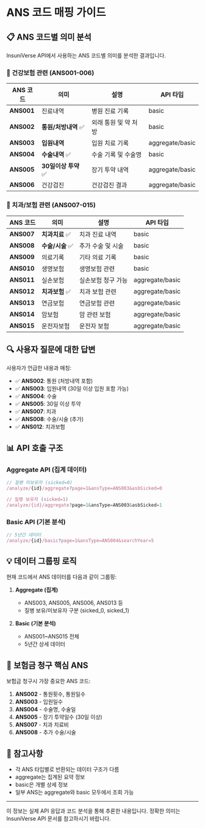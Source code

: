 # ANS 코드 매핑 가이드

## 📋 ANS 코드별 의미 분석

InsuniVerse API에서 사용하는 ANS 코드별 의미를 분석한 결과입니다.

### 🏥 건강보험 관련 (ANS001-006)

| ANS 코드 | 의미 | 설명 | API 타입 |
|----------|------|------|----------|
| **ANS001** | 진료내역 | 병원 진료 기록 | basic |
| **ANS002** | **통원/처방내역** ✅ | 외래 통원 및 약 처방 | basic |
| **ANS003** | **입원내역** | 입원 치료 기록 | aggregate/basic |
| **ANS004** | **수술내역** ✅ | 수술 기록 및 수술명 | basic |
| **ANS005** | **30일이상 투약** ✅ | 장기 투약 내역 | aggregate/basic |
| **ANS006** | 건강검진 | 건강검진 결과 | aggregate/basic |

### 🦷 치과/보험 관련 (ANS007-015)

| ANS 코드 | 의미 | 설명 | API 타입 |
|----------|------|------|----------|
| **ANS007** | **치과치료** ✅ | 치과 진료 내역 | basic |
| **ANS008** | **수술/시술** ✅ | 추가 수술 및 시술 | basic |
| **ANS009** | 의료기록 | 기타 의료 기록 | basic |
| **ANS010** | 생명보험 | 생명보험 관련 | basic |
| **ANS011** | 실손보험 | 실손보험 청구 가능 | aggregate/basic |
| **ANS012** | **치과보험** ✅ | 치과 보험 관련 | aggregate/basic |
| **ANS013** | 연금보험 | 연금보험 관련 | aggregate/basic |
| **ANS014** | 암보험 | 암 관련 보험 | aggregate/basic |
| **ANS015** | 운전자보험 | 운전자 보험 | aggregate/basic |

## 🔍 사용자 질문에 대한 답변

사용자가 언급한 내용과 매칭:
- ✅ **ANS002**: 통원 (처방내역 포함)
- ✅ **ANS003**: 입원내역 (30일 이상 입원 포함 가능)
- ✅ **ANS004**: 수술
- ✅ **ANS005**: 30일 이상 투약
- ✅ **ANS007**: 치과
- ✅ **ANS008**: 수술/시술 (추가)
- ✅ **ANS012**: 치과보험

## 📊 API 호출 구조

### Aggregate API (집계 데이터)
```javascript
// 질병 미보유자 (sicked=0)
/analyze/{id}/aggregate?page=1&ansType=ANS003&asbSicked=0

// 질병 보유자 (sicked=1)
/analyze/{id}/aggregate?page=1&ansType=ANS003&asbSicked=1
```

### Basic API (기본 분석)
```javascript
// 5년간 데이터
/analyze/{id}/basic?page=1&ansType=ANS004&searchYear=5
```

## 💡 데이터 그룹핑 로직

현재 코드에서 ANS 데이터를 다음과 같이 그룹핑:

1. **Aggregate (집계)**
   - ANS003, ANS005, ANS006, ANS013 등
   - 질병 보유/미보유자 구분 (sicked_0, sicked_1)

2. **Basic (기본 분석)**
   - ANS001~ANS015 전체
   - 5년간 상세 데이터

## 🎯 보험금 청구 핵심 ANS

보험금 청구시 가장 중요한 ANS 코드:

1. **ANS002** - 통원횟수, 통원일수
2. **ANS003** - 입원일수
3. **ANS004** - 수술명, 수술일
4. **ANS005** - 장기 투약일수 (30일 이상)
5. **ANS007** - 치과 치료비
6. **ANS008** - 추가 수술/시술

## 📝 참고사항

- 각 ANS 타입별로 반환되는 데이터 구조가 다름
- aggregate는 집계된 요약 정보
- basic은 개별 상세 정보
- 일부 ANS는 aggregate와 basic 모두에서 조회 가능

---

이 정보는 실제 API 응답과 코드 분석을 통해 추론한 내용입니다.
정확한 의미는 InsuniVerse API 문서를 참고하시기 바랍니다.